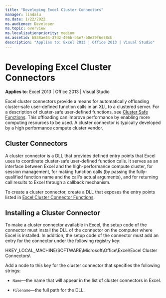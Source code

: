 ```yaml
---
title: "Developing Excel Cluster Connectors"
manager: lindalu
ms.date: 1/22/2022
ms.audience: Developer
ms.topic: overview
ms.localizationpriority: medium
ms.assetid: b538ae44-37d2-496b-b6e7-b0e39f6e38cb
description: "Applies to: Excel 2013 | Office 2013 | Visual Studio"
---
```


# Developing Excel Cluster Connectors

**Applies to**: Excel 2013 | Office 2013 | Visual Studio
  
Excel cluster connectors provide a means for automatically offloading cluster-safe user-defined function calls in an XLL to a clustered server. For a description of cluster-safe user-defined functions, see [Cluster Safe Functions](cluster-safe-functions.md). This offloading can improve performance by enabling more computing resources to be used. A cluster connector is typically developed by a high performance compute cluster vendor.
  
## Cluster Connectors

A cluster connector is a DLL that provides defined entry points that Excel uses to coordinate cluster-safe user-defined function calls. It serves as an interface between Excel and the high-performance compute cluster, for session management, for making function calls (by passing the fully-qualified function name and the call's actual arguments), and for returning call results to Excel through a callback mechanism.
  
To create a cluster connector, create a DLL that exposes the entry points listed in [Excel Cluster Connector Functions](excel-cluster-connector-functions.md).
  
## Installing a Cluster Connector

To make a cluster connector available in Excel, the setup code of the connector must install the DLL of the connector on the computer where Excel is installed. In addition, the setup code of the connector must add an entry for the connector under the following registry key:
  
HKEY_LOCAL_MACHINE\SOFTWARE\Microsoft\Office\Excel\Excel Cluster Connectors\
  
Add a node to this key for the cluster connector that specifies the following strings:
  
- `Name`—the name that will appear in the list of cluster connectors in Excel.

- `Filename`—the full path for the DLL.
